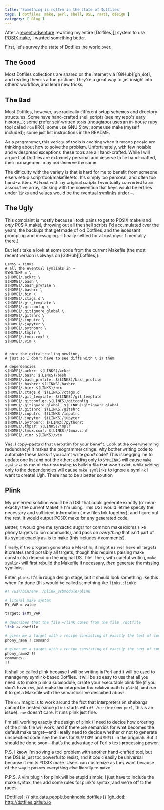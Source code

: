 ```yaml
---
title: 'Something is rotten in the state of Dotfiles'
tags: [ dotfiles, make, perl, shell, DSL, rants, design ]
category: [ Blog ]
---
```


After a [recent adventure][make_merge] rewriting my entire [Dotfiles][] system
to use [POSIX make][posix_make], I wanted something better.

First, let's survey the state of Dotfiles the world over.

## The Good

Most Dotfiles collections are shared on the internet via [GitHub][gh_dot], and
reading them is a fun pastime. They're a great way to get insight into others'
workflow, and learn new tricks.

## The Bad

Most Dotfiles, however, use radically different setup schemes and directory
structures. Some have hand-crafted shell scripts (see my repo's early
history...); some prefer self-written tools (thoughtbot uses an in-house ruby
tool called `rcm` IIRC); some use GNU Stow; some use make (myself included);
some just list instructions in the README.

As a programmer, this variety of tools is exciting when it means people are
thinking about how to solve the problem. Unfortunately, with few notable and
widespread exceptions, these tools are all hand-crafted. While I will argue that
Dotfiles are extremely personal and deserve to be hand-crafted, their management
may not deserve the same.

The difficulty with the variety is that is hard for me to benefit from someone
else's setup script/tool/makefile/etc. It's simply too personal, and often too
hand-written. At least with my original scripts I eventually converted to an
associative array, sticking with the convention that keys would be entries under
`links` and values would be the eventual symlinks under `~`.

## The Ugly

This complaint is mostly because I took pains to get to POSIX make (and *only*
POSIX make), throwing out all the shell scripts I'd accumulated over the years,
the backups that get made of old Dotfiles, and the incessant prompting and
messaging. (I finally settled for a trust myself mentality there.)

But let's take a look at some code from the current Makefile (the most recent
version is always on [GitHub][Dotfiles]):

```make
LINKS = links
# all the eventual symlinks in ~
SYMLINKS = \
$(HOME)/.ackrc \
$(HOME)/.bash \
$(HOME)/.bash_profile \
$(HOME)/.bashrc \
$(HOME)/.bin \
$(HOME)/.ctags.d \
$(HOME)/.git_template \
$(HOME)/.gitconfig \
$(HOME)/.gitignore_global \
$(HOME)/.gitshrc \
$(HOME)/.inputrc \
$(HOME)/.jupyter \
$(HOME)/.pythonrc \
$(HOME)/.tmplr \
$(HOME)/.tmux.conf \
$(HOME)/.vim \


# note the extra trailing newline,
# just so I don't have to see diffs with \ in them

# dependencies
$(HOME)/.ackrc: $(LINKS)/ackrc
$(HOME)/.bash: $(LINKS)/bash
$(HOME)/.bash_profile: $(LINKS)/bash_profile
$(HOME)/.bashrc: $(LINKS)/bashrc
$(HOME)/.bin: $(LINKS)/bin
$(HOME)/.ctags.d: $(LINKS)/ctags.d
$(HOME)/.git_template: $(LINKS)/git_template
$(HOME)/.gitconfig: $(LINKS)/gitconfig
$(HOME)/.gitignore_global: $(LINKS)/gitignore_global
$(HOME)/.gitshrc: $(LINKS)/gitshrc
$(HOME)/.inputrc: $(LINKS)/inputrc
$(HOME)/.jupyter: $(LINKS)/jupyter
$(HOME)/.pythonrc: $(LINKS)/pythonrc
$(HOME)/.tmplr: $(LINKS)/tmplr
$(HOME)/.tmux.conf: $(LINKS)/tmux.conf
$(HOME)/.vim: $(LINKS)/vim
```

Yes, I copy-pasta'd that verbatim for your benefit. Look at the overwhelming
redundancy! It makes the programmer cringe: why bother writing code to automate
these tasks if you can't write *good* code? This is begging me to update one
list and not the other; adding only to `SYMLINKS` will cause `make symlinks` to
run all the time trying to build a file that won't exist, while adding only to
the dependencies will cause `make symlinks` to ignore a symlink I want to
create! Ugh. There has to be a better solution

## Plink

My preferred solution would be a DSL that could generate exactly (or
near-exactly) the current Makefile I'm using. This DSL would let me specify the
necessary and sufficient information (how files link together), and figure out
the rest. It would output POSIX make for any generated code.

Better, it would give me syntactic sugar for common make idioms (like phony
targets to run commands), and pass on *everything* that isn't part of its syntax
exactly as-is to make (this includes `#` comments!).

Finally, if the program generates a Makefile, it might as well have all targets
it creates (and possibly all targets, though this requires parsing make
constructs) depend on the original DSL file! Then, with careful writing, `make
symlink` will first rebuild the Makefile if necessary, *then* generate the
missing symlinks.

Enter, `plink`. It's in rough design stage, but it should look something like
this when I'm done (this would be called something like `links.plink`):

```sh
#! /usr/bin/env ./plink_submodule/plink

# literal make syntax
MY_VAR = value

target: $(MY_VAR)

# describes that the file ~/link comes from the file ./dotfile
link <= dotfile

# gives me a target with a recipe consisting of exactly the text of command
phony_name ! command

# gives me a target with a recipe consisting of exactly the text of commands...
phony_name2 !!
commands...
!!
```

It shall be called plink because I will be writing in Perl and it will be used
to manage my symlink-based Dotfiles. It will be so easy to use that all you need
is to make plink a submodule, create your executable plink file (if you don't
have `env`, just make the interpreter the relative path to `plink`), and run it
to get a Makefile with the semantics I've described above.

The `env` magic is to work around the fact that interpreters on shebangs cannot
be nested (since `plink` starts with `#! /usr/bin/env perl`, this is an issue).
`env` doesn't care. It runs plink just fine.

I'm still working exactly the design of plink (I need to decide how ordering of
the plink file will work, and if there are semantics for what becomes the
default make target—and I really need to decide whether or not to generate
unspecified code: see the lines for `SUFFIXES` and `SHELL` in the original). But
it should be done soon—that's the advantage of Perl's text-processing power.

P.S. I know I'm solving a tool problem with another hand-crafted tool, but the
DSL is just too powerful to resist, and it could easily be universal because it
emits POSIX make. Users can customize as they want because of the way it passes
everything else literally to make.

P.P.S. A vim plugin for plink will be stupid simple: I just have to include the
make syntax, then add some rules for plink's syntax, and we're off to the races.

[make_merge]: https://github.com/benknoble/Dotfiles/commit/2662480d79a072cc55c58e444cc7c622085a621f
[posix_make]: http://pubs.opengroup.org/onlinepubs/009695399/utilities/make.html
[Dotfiles]: {{ site.data.people.benknoble.dotfiles }}
[gh_dot]: http://dotfiles.github.io
